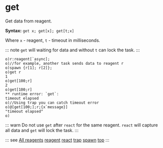# get

Get data from reagent.

**Syntax:** ```get x; get[x]; get[t;x]```

Where `x` - reagent, `t` - timeout in milliseconds.

::: note
`get` will waiting for data and without `t` can lock the task.
:::


```o
o)r:reagent[`async];
o)//for example, another task sends data to reagent r
o)spawn {r[1]; r[2]};
o)get r
1
o)get[100;r]
2
o)get[100;r]
** runtime error: `get`:
timeout elapsed
o)//Using trap you can catch timeout error
o)@[get[100;];r;{x`message}]
"timeout elapsed"
o)
```

::: warn
Do not use `get` after `react` for the same reagent. `react` will capture all data and `get` will lock the task.
:::

::: see
[All reagents](/reference/types/reagents/overview.md)
[reagent](/verbs/concurrency/reagent.md)
[react](/verbs/concurrency/react.md)
[trap](/reference/types/signals.md)
[spawn](/verbs/concurrency/spawn.md)
[top](/verbs/concurrency/top.md)
:::
